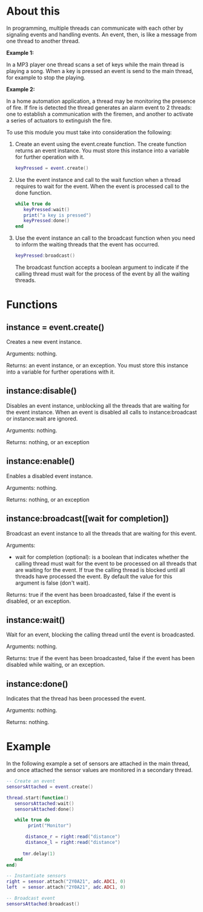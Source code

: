 # About this

In programming, multiple threads can communicate with each other by signaling events and handling events. An event, then, is like a message from one thread to another thread.

  **Example 1:**
 
  In a MP3 player one thread scans a set of keys while the main thread is playing a song. When a key is pressed an event is send to the main thread, for example to stop the playing.


  **Example 2:**

  In a home automation application, a thread may be monitoring the presence of fire. If fire is detected the thread generates an alarm event to 2 threads: one to establish a communication with the firemen, and another to activate a series of actuators to extinguish the fire.

To use this module you must take into consideration the following:

  1. Create an event using the event.create function. The create function returns an event instance. You must store this instance into a variable for further operation with it.

     ```lua
     keyPressed = event.create()
     ```

  2. Use the event instance and call to the wait function when a thread requires to wait for the event. When the event is processed call to the done function.

     ```lua
     while true do
        keyPressed:wait()
        print("a key is pressed")
        keyPressed:done()
     end
     ``` 

  3. Use the event instance an call to the broadcast function when you need to inform the waiting threads that the event has occurred.

     ```lua
     keyPressed:broadcast()
     ```

     The broadcast function accepts a boolean argument to indicate if the calling thread must wait for the process of the event by all the waiting threads.

# Functions

## instance = event.create()

Creates a new event instance.

Arguments: nothing.

Returns: an event instance, or an exception. You must store this instance into a variable for further operations with it.

## instance:disable() 

Disables an event instance, unblocking all the threads that are waiting for the event instance. When an event is disabled all calls to instance:broadcast or instance:wait are ignored.

Arguments: nothing.

Returns: nothing, or an exception

## instance:enable() 

Enables a disabled event instance.

Arguments: nothing.

Returns: nothing, or an exception

## instance:broadcast([wait for completion]) 

Broadcast an event instance to all the threads that are waiting for this event.

Arguments:

* wait for completion (optional): is a boolean that indicates whether the calling thread must wait for the event to be processed on all threads that are waiting for the event. If true the calling thread is blocked until all threads have processed the event. By default the value for this argument is false (don't wait).

Returns: true if the event has been broadcasted, false if the event is disabled, or an exception.

## instance:wait()

Wait for an event, blocking the calling thread until the event is broadcasted.

Arguments: nothing.

Returns: true if the event has been broadcasted, false if the event has been disabled while waiting, or an exception.

## instance:done()

Indicates that the thread has been processed the event.

Arguments: nothing.

Returns: nothing.

# Example

In the following example a set of sensors are attached in the main thread, and once attached the sensor values are monitored in a secondary thread.

```lua
-- Create an event
sensorsAttached = event.create()

thread.start(function()
   sensorsAttached:wait()
   sensorsAttached:done()

   while true do
        print("Monitor")

       distance_r = right:read("distance")
       distance_l = right:read("distance")
   
      tmr.delay(1)
   end
end)

-- Instantiate sensors
right = sensor.attach("2Y0A21", adc.ADC1, 0)
left  = sensor.attach("2Y0A21", adc.ADC1, 0)

-- Broadcast event
sensorsAttached:broadcast()
```